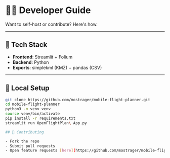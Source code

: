 # 👨‍💻 Developer Guide

Want to self-host or contribute? Here's how.

---

## 🧱 Tech Stack

- **Frontend**: Streamlit + Folium
- **Backend**: Python
- **Exports**: simplekml (KMZ) + pandas (CSV)

---

## 🚀 Local Setup

```bash
git clone https://github.com/mostrager/mobile-flight-planner.git
cd mobile-flight-planner
python3 -m venv venv
source venv/bin/activate
pip install -r requirements.txt
streamlit run OpenFlightPlan\ App.py

## 🤝 Contributing

- Fork the repo
- Submit pull requests
- Open feature requests [here](https://github.com/mostrager/mobile-flight-planner/issues)

